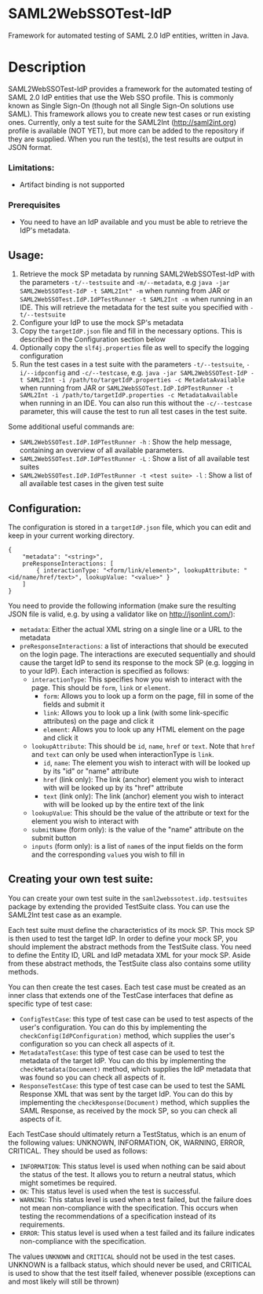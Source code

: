 # SAML2WebSSOTest-IdP
Framework for automated testing of SAML 2.0 IdP entities, written in Java.

# Description
SAML2WebSSOTest-IdP provides a framework for the automated testing of SAML 2.0 IdP entities that use the Web SSO profile. This is commonly known as Single Sign-On (though not all Single Sign-On solutions use SAML). This framework allows you to create new test cases or run existing ones. Currently, only a test suite for the SAML2Int (http://saml2int.org) profile is available (NOT YET), but more can be added to the repository if they are supplied. When you run the test(s), the test results are output in JSON format.

### Limitations:
- Artifact binding is not supported

### Prerequisites
- You need to have an IdP available and you must be able to retrieve the IdP's metadata.

## Usage:

1. Retrieve the mock SP metadata by running SAML2WebSSOTest-IdP with the parameters ```-t/--testsuite``` and ```-m/--metadata```, e.g ```java -jar SAML2WebSSOTest-IdP -t SAML2Int" -m``` when running from JAR or ```SAML2WebSSOTest.IdP.IdPTestRunner -t SAML2Int -m``` when running in an IDE. This will retrieve the metadata for the test suite you specified with ```-t/--testsuite```
2. Configure your IdP to use the mock SP's metadata
3. Copy the ```targetIdP.json``` file and fill in the necessary options. This is described in the Configuration section below
4. Optionally copy the ```slf4j.properties``` file as well to specify the logging configuration
5. Run the test cases in a test suite with the parameters ```-t/--testsuite```, ```-i/--idpconfig``` and ```-c/--testcase```, e.g. ```java -jar SAML2WebSSOTest-IdP -t SAML2Int -i /path/to/targetIdP.properties -c MetadataAvailable``` when running from JAR or ```SAML2WebSSOTest.IdP.IdPTestRunner -t SAML2Int -i /path/to/targetIdP.properties -c MetadataAvailable``` when running in an IDE. You can also run this without the ```-c/--testcase``` parameter, this will cause the test to run all test cases in the test suite.

Some additional useful commands are:
- ```SAML2WebSSOTest.IdP.IdPTestRunner -h``` : Show the help message, containing an overview of all available parameters.
- ```SAML2WebSSOTest.IdP.IdPTestRunner -L``` : Show a list of all available test suites 
- ```SAML2WebSSOTest.IdP.IdPTestRunner -t <test suite> -l``` : Show a list of all available test cases in the given test suite

## Configuration:

The configuration is stored in a `targetIdP.json` file, which you can edit and keep in your current working directory.

```
{
	"metadata": "<string>",
	preResponseInteractions: [
		{ interactionType: "<form/link/element>", lookupAttribute: "<id/name/href/text>", lookupValue: "<value>" }
	]
}
```

You need to provide the following information (make sure the resulting JSON file is valid, e.g. by using a validator like on http://jsonlint.com/):
- `metadata`: Either the actual XML string on a single line or a URL to the metadata
- `preResponseInteractions`: a list of interactions that should be executed on the login page. The interactions are executed sequentially and should cause the target IdP to send its response to the mock SP (e.g. logging in to your IdP). Each interaction is specified as follows: 
  - `interactionType`: This specifies how you wish to interact with the page. This should be `form`, `link` or `element`.
    - `form`: Allows you to look up a form on the page, fill in some of the fields and submit it
    - `link`: Allows you to look up a link (with some link-specific attributes) on the page and click it
    - `element`: Allows you to look up any HTML element on the page and click it
  - `lookupAttribute`: This should be `id`, `name`, `href` or `text`. Note that `href` and `text` can only be used when interactionType is `link`. 
    - `id`, `name`: The element you wish to interact with will be looked up by its "id" or "name" attribute
    - `href` (link only): The link (anchor) element you wish to interact with will be looked up by its "href" attribute 
    - `text` (link only):  The link (anchor) element you wish to interact with will be looked up by the entire text of the link
  - `lookupValue`: This should be the value of the attribute or text for the element you wish to interact with
  - `submitName` (form only): is the value of the "name" attribute on the submit button
  - `inputs` (form only): is a list of `name`s of the input fields on the form and the corresponding `value`s you wish to fill in 

## Creating your own test suite:

You can create your own test suite in the `saml2webssotest.idp.testsuites` package by extending the provided TestSuite class. You can use the SAML2Int test case as an example.

Each test suite must define the characteristics of its mock SP. This mock SP is then used to test the target IdP. In order to define your mock SP, you should implement the abstract methods from the TestSuite class. You need to define the Entity ID, URL and IdP metadata XML for your mock SP. Aside from these abstract methods, the TestSuite class also contains some utility methods.  

You can then create the test cases. Each test case must be created as an inner class that extends one of the TestCase interfaces that define as specific type of test case:

- `ConfigTestCase`: this type of test case can be used to test aspects of the user's configuration. You can do this by implementing the `checkConfig(IdPConfiguration)` method, which supplies the user's configuration so you can check all aspects of it.
- `MetadataTestCase`: this type of test case can be used to test the metadata of the target IdP. You can do this by implementing the `checkMetadata(Document)` method, which supplies the IdP metadata that was found so you can check all aspects of it.
- `ResponseTestCase`: this type of test case can be used to test the SAML Response XML that was sent by the target IdP. You can do this by implementing the `checkResponse(Document)` method, which supplies the SAML Response, as received by the mock SP, so you can check all aspects of it. 

Each TestCase should ultimately return a TestStatus, which is an enum of the following values: UNKNOWN, INFORMATION, OK, WARNING, ERROR, CRITICAL.
They should be used as follows:

- `INFORMATION`: This status level is used when nothing can be said about the status of the test. It allows you to return a neutral status, which might sometimes be required.
- `OK`: This status level is used when the test is successful.
- `WARNING`: This status level is used when a test failed, but the failure does not mean non-compliance with the specification. This occurs when testing the recommendations of a specification instead of its requirements.
- `ERROR`: This status level is used when a test failed and its failure indicates non-compliance with the specification.

The values `UNKNOWN` and `CRITICAL` should not be used in the test cases. UNKNOWN is a fallback status, which should never be used, and CRITICAL is used to show that the test itself failed, whenever possible (exceptions can and most likely will still be thrown) 
